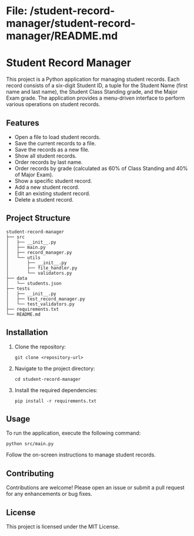 # File: /student-record-manager/student-record-manager/README.md

# Student Record Manager

This project is a Python application for managing student records. Each record consists of a six-digit Student ID, a tuple for the Student Name (first name and last name), the Student Class Standing grade, and the Major Exam grade. The application provides a menu-driven interface to perform various operations on student records.

## Features

- Open a file to load student records.
- Save the current records to a file.
- Save the records as a new file.
- Show all student records.
- Order records by last name.
- Order records by grade (calculated as 60% of Class Standing and 40% of Major Exam).
- Show a specific student record.
- Add a new student record.
- Edit an existing student record.
- Delete a student record.

## Project Structure

```
student-record-manager
├── src
│   ├── __init__.py
│   ├── main.py
│   ├── record_manager.py
│   └── utils
│       ├── __init__.py
│       ├── file_handler.py
│       └── validators.py
├── data
│   └── students.json
├── tests
│   ├── __init__.py
│   ├── test_record_manager.py
│   └── test_validators.py
├── requirements.txt
└── README.md
```

## Installation

1. Clone the repository:
   ```
   git clone <repository-url>
   ```
2. Navigate to the project directory:
   ```
   cd student-record-manager
   ```
3. Install the required dependencies:
   ```
   pip install -r requirements.txt
   ```

## Usage

To run the application, execute the following command:
```
python src/main.py
```

Follow the on-screen instructions to manage student records.

## Contributing

Contributions are welcome! Please open an issue or submit a pull request for any enhancements or bug fixes.

## License

This project is licensed under the MIT License.
